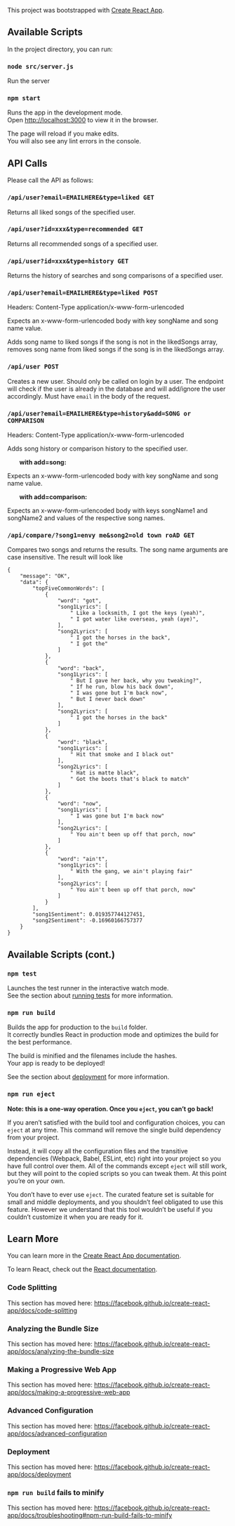This project was bootstrapped with [Create React App](https://github.com/facebook/create-react-app).

## Available Scripts

In the project directory, you can run:

### `node src/server.js`

Run the server

### `npm start`

Runs the app in the development mode.<br>
Open [http://localhost:3000](http://localhost:3000) to view it in the browser.

The page will reload if you make edits.<br>
You will also see any lint errors in the console.

## API Calls

Please call the API as follows:

### `/api/user?email=EMAILHERE&type=liked GET`

  Returns all liked songs of the specified user.
  
### `/api/user?id=xxx&type=recommended GET`

  Returns all recommended songs of a specified user.
  
### `/api/user?id=xxx&type=history GET`

  Returns the history of searches and song comparisons of a specified user.
  
### `/api/user?email=EMAILHERE&type=liked POST`

  Headers: Content-Type application/x-www-form-urlencoded
  
  Expects an x-www-form-urlencoded body with key songName and song name value.
  
  Adds song name to liked songs if the song is not in the likedSongs array, removes song name from liked songs if the song is in the likedSongs array.
  
### `/api/user POST`
  
  Creates a new user. Should only be called on login by a user. The endpoint will check if the user is already in the database and will add/ignore the user accordingly. Must have `email` in the body of the request.

### `/api/user?email=EMAILHERE&type=history&add=SONG or COMPARISON`

  Headers: Content-Type application/x-www-form-urlencoded
  
  Adds song history or comparison history to the specified user.
  
  &nbsp;&nbsp;&nbsp;&nbsp;&nbsp;&nbsp; **with add=song:**
  
  Expects an x-www-form-urlencoded body with key songName and song name value.
  
  &nbsp;&nbsp;&nbsp;&nbsp;&nbsp;&nbsp; **with add=comparison:**
  
  Expects an x-www-form-urlencoded body with keys songName1 and songName2 and values of the respective song names.
  
### `/api/compare/?song1=envy me&song2=old town roAD GET`

Compares two songs and returns the results. The song name arguments are case insensitive. The result will look like 

```
{
    "message": "OK",
    "data": {
        "topFiveCommonWords": [
            {
                "word": "got",
                "song1Lyrics": [
                    " Like a locksmith, I got the keys (yeah)",
                    " I got water like overseas, yeah (aye)",
                ],
                "song2Lyrics": [
                    " I got the horses in the back",
                    " I got the"
                ]
            },
            {
                "word": "back",
                "song1Lyrics": [
                    " But I gave her back, why you tweaking?",
                    " If he run, blow his back down",
                    " I was gone but I'm back now",
                    " But I never back down"
                ],
                "song2Lyrics": [
                    " I got the horses in the back"
                ]
            },
            {
                "word": "black",
                "song1Lyrics": [
                    " Hit that smoke and I black out"
                ],
                "song2Lyrics": [
                    " Hat is matte black",
                    " Got the boots that's black to match"
                ]
            },
            {
                "word": "now",
                "song1Lyrics": [
                    " I was gone but I'm back now"
                ],
                "song2Lyrics": [
                    " You ain't been up off that porch, now"
                ]
            },
            {
                "word": "ain't",
                "song1Lyrics": [
                    " With the gang, we ain't playing fair"
                ],
                "song2Lyrics": [
                    " You ain't been up off that porch, now"
                ]
            }
        ],
        "song1Sentiment": 0.019357744127451,
        "song2Sentiment": -0.16960166757377
    }
}
```
 
## Available Scripts (cont.)

### `npm test`

Launches the test runner in the interactive watch mode.<br>
See the section about [running tests](https://facebook.github.io/create-react-app/docs/running-tests) for more information.

### `npm run build`

Builds the app for production to the `build` folder.<br>
It correctly bundles React in production mode and optimizes the build for the best performance.

The build is minified and the filenames include the hashes.<br>
Your app is ready to be deployed!

See the section about [deployment](https://facebook.github.io/create-react-app/docs/deployment) for more information.

### `npm run eject`

**Note: this is a one-way operation. Once you `eject`, you can’t go back!**

If you aren’t satisfied with the build tool and configuration choices, you can `eject` at any time. This command will remove the single build dependency from your project.

Instead, it will copy all the configuration files and the transitive dependencies (Webpack, Babel, ESLint, etc) right into your project so you have full control over them. All of the commands except `eject` will still work, but they will point to the copied scripts so you can tweak them. At this point you’re on your own.

You don’t have to ever use `eject`. The curated feature set is suitable for small and middle deployments, and you shouldn’t feel obligated to use this feature. However we understand that this tool wouldn’t be useful if you couldn’t customize it when you are ready for it.

## Learn More

You can learn more in the [Create React App documentation](https://facebook.github.io/create-react-app/docs/getting-started).

To learn React, check out the [React documentation](https://reactjs.org/).

### Code Splitting

This section has moved here: https://facebook.github.io/create-react-app/docs/code-splitting

### Analyzing the Bundle Size

This section has moved here: https://facebook.github.io/create-react-app/docs/analyzing-the-bundle-size

### Making a Progressive Web App

This section has moved here: https://facebook.github.io/create-react-app/docs/making-a-progressive-web-app

### Advanced Configuration

This section has moved here: https://facebook.github.io/create-react-app/docs/advanced-configuration

### Deployment

This section has moved here: https://facebook.github.io/create-react-app/docs/deployment

### `npm run build` fails to minify

This section has moved here: https://facebook.github.io/create-react-app/docs/troubleshooting#npm-run-build-fails-to-minify
